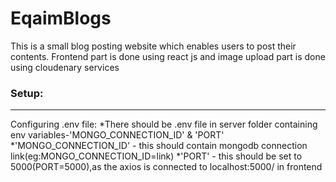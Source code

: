 # EqaimBlogs
This is a small blog posting website which enables users to post their contents.
Frontend part is done using react js and image upload part is done using cloudenary services

### Setup:

***
Configuring .env file:
*There should be .env file in server folder containing env variables-'MONGO_CONNECTION_ID' & 'PORT'
*'MONGO_CONNECTION_ID' - this should contain mongodb connection link(eg:MONGO_CONNECTION_ID=link)
*'PORT' - this should be set to 5000(PORT=5000),as the axios is connected to localhost:5000/ in  frontend 


